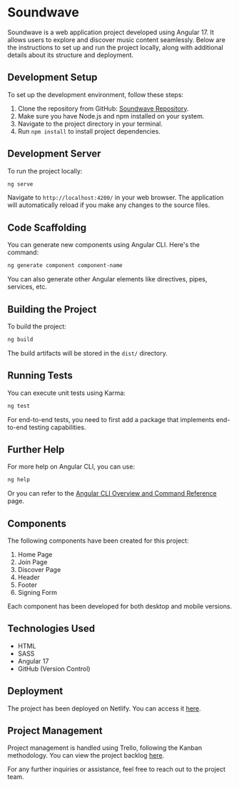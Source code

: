 # Soundwave

Soundwave is a web application project developed using Angular 17. It allows users to explore and discover music content seamlessly. Below are the instructions to set up and run the project locally, along with additional details about its structure and deployment.

## Development Setup

To set up the development environment, follow these steps:

1. Clone the repository from GitHub: [Soundwave Repository](https://github.com/your-username/soundwave).
2. Make sure you have Node.js and npm installed on your system.
3. Navigate to the project directory in your terminal.
4. Run `npm install` to install project dependencies.

## Development Server

To run the project locally:

```bash
ng serve
```

Navigate to `http://localhost:4200/` in your web browser. The application will automatically reload if you make any changes to the source files.

## Code Scaffolding

You can generate new components using Angular CLI. Here's the command:

```bash
ng generate component component-name
```

You can also generate other Angular elements like directives, pipes, services, etc.

## Building the Project

To build the project:

```bash
ng build
```

The build artifacts will be stored in the `dist/` directory.

## Running Tests

You can execute unit tests using Karma:

```bash
ng test
```

For end-to-end tests, you need to first add a package that implements end-to-end testing capabilities.

## Further Help

For more help on Angular CLI, you can use:

```bash
ng help
```

Or you can refer to the [Angular CLI Overview and Command Reference](https://angular.io/cli) page.

## Components

The following components have been created for this project:

1. Home Page
2. Join Page
3. Discover Page
4. Header
5. Footer
6. Signing Form

Each component has been developed for both desktop and mobile versions.

## Technologies Used

- HTML
- SASS
- Angular 17
- GitHub (Version Control)

## Deployment

The project has been deployed on Netlify. You can access it [here](https://app.netlify.com/sites/illustrious-soundwave-xavimrg/deploys).

## Project Management

Project management is handled using Trello, following the Kanban methodology. You can view the project backlog [here](https://trello.com/invite/b/Mme3D2rM/ATTI123552baa1689cb173689cd3222b8fc63446201A/soundwave-xavi).

For any further inquiries or assistance, feel free to reach out to the project team.
